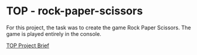 # TOP - rock-paper-scissors

For this project, the task was to create the game Rock Paper Scissors. The game is played entirely in the console.

[TOP Project Brief](https://www.theodinproject.com/lessons/foundations-rock-paper-scissors#project-solution)
